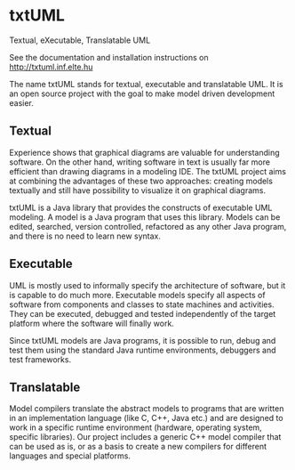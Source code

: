 # txtUML
Textual, eXecutable, Translatable UML

See the documentation and installation instructions on http://txtuml.inf.elte.hu



The name txtUML stands for textual, executable and translatable UML. It is an open source project with the goal to make model driven development easier.

## Textual
Experience shows that graphical diagrams are valuable for understanding software. On the other hand, writing software in text is usually far more efficient than drawing diagrams in a modeling IDE. The txtUML project aims at combining the advantages of these two approaches: creating models textually and still have possibility to visualize it on graphical diagrams.

txtUML is a Java library that provides the constructs of executable UML modeling. A model is a Java program that uses this library. Models can be edited, searched, version controlled, refactored as any other Java program, and there is no need to learn new syntax.

## Executable
UML is mostly used to informally specify the architecture of software, but it is capable to do much more. Executable models specify all aspects of software from components and classes to state machines and activities. They can be executed, debugged and tested independently of the target platform where the software will finally work.

Since txtUML models are Java programs, it is possible to run, debug and test them using the standard Java runtime environments, debuggers and test frameworks.

## Translatable
Model compilers translate the abstract models to programs that are written in an implementation language (like C, C++, Java etc.) and are designed to work in a specific runtime environment (hardware, operating system, specific libraries). Our project includes a generic C++ model compiler that can be used as is, or as a basis to create a new compilers for different languages and special platforms.
